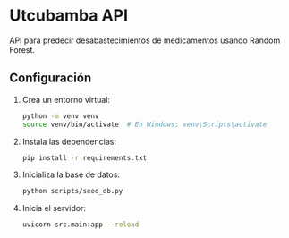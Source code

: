 # Utcubamba API

API para predecir desabastecimientos de medicamentos usando Random Forest.

## Configuración

1. Crea un entorno virtual:
   ```bash
   python -m venv venv
   source venv/bin/activate  # En Windows: venv\Scripts\activate

2. Instala las dependencias:
   ```bash
   pip install -r requirements.txt

3. Inicializa la base de datos:
   ```bash
   python scripts/seed_db.py

4. Inicia el servidor:
   ```bash
   uvicorn src.main:app --reload